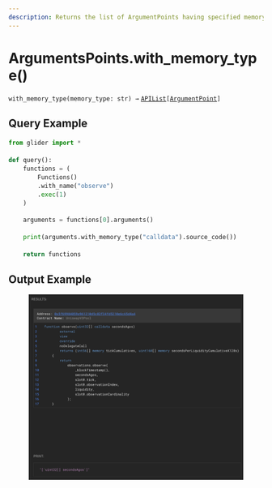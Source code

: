 ```yaml
---
description: Returns the list of ArgumentPoints having specified memory type.
---
```


# ArgumentsPoints.with\_memory\_type()

`with_memory_type(memory_type: str) →` [`APIList`](../../iterables/apilist.md)`[`[`ArgumentPoint`](../argumentpoint.md)`]`



## Query Example

```python
from glider import *

def query():
    functions = (
        Functions()
        .with_name("observe")
        .exec(1)
    )

    arguments = functions[0].arguments()

    print(arguments.with_memory_type("calldata").source_code())

    return functions
```

## Output Example

<figure><img src="../../../.gitbook/assets/image (10) (1) (1).png" alt=""><figcaption></figcaption></figure>



